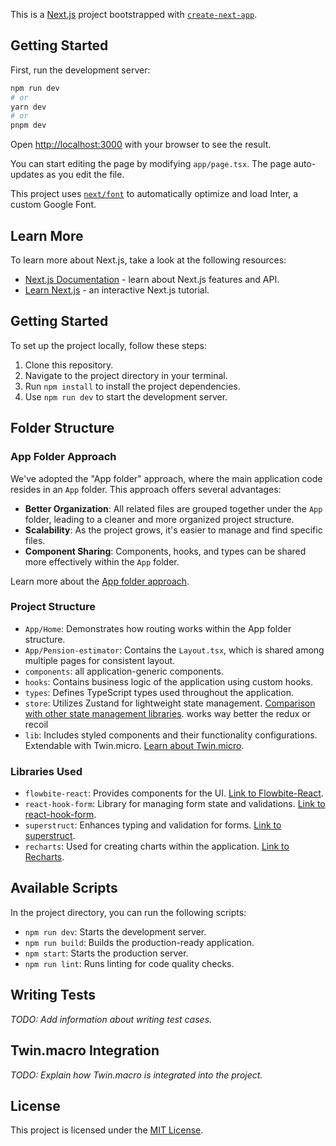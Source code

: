 This is a [Next.js](https://nextjs.org/) project bootstrapped with [`create-next-app`](https://github.com/vercel/next.js/tree/canary/packages/create-next-app).

## Getting Started

First, run the development server:

```bash
npm run dev
# or
yarn dev
# or
pnpm dev
```

Open [http://localhost:3000](http://localhost:3000) with your browser to see the result.

You can start editing the page by modifying `app/page.tsx`. The page auto-updates as you edit the file.

This project uses [`next/font`](https://nextjs.org/docs/basic-features/font-optimization) to automatically optimize and load Inter, a custom Google Font.

## Learn More

To learn more about Next.js, take a look at the following resources:

- [Next.js Documentation](https://nextjs.org/docs) - learn about Next.js features and API.
- [Learn Next.js](https://nextjs.org/learn) - an interactive Next.js tutorial.

## Getting Started

To set up the project locally, follow these steps:

1. Clone this repository.
2. Navigate to the project directory in your terminal.
3. Run `npm install` to install the project dependencies.
4. Use `npm run dev` to start the development server.

## Folder Structure

### App Folder Approach

We've adopted the "App folder" approach, where the main application code resides in an `App` folder. This approach offers several advantages:

- **Better Organization**: All related files are grouped together under the `App` folder, leading to a cleaner and more organized project structure.
- **Scalability**: As the project grows, it's easier to manage and find specific files.
- **Component Sharing**: Components, hooks, and types can be shared more effectively within the `App` folder.

Learn more about the [App folder approach](https://nextjs.org/docs/app/building-your-application/routing).

### Project Structure

- `App/Home`: Demonstrates how routing works within the App folder structure.
- `App/Pension-estimator`: Contains the `Layout.tsx`, which is shared among multiple pages for consistent layout.
- `components`: all application-generic components.
- `hooks`: Contains business logic of the application using custom hooks.
- `types`: Defines TypeScript types used throughout the application.
- `store`: Utilizes Zustand for lightweight state management. [Comparison with other state management libraries](https://www.npmjs.com/package/zustand). works way better the redux or recoil
- `lib`: Includes styled components and their functionality configurations. Extendable with Twin.micro. [Learn about Twin.micro](https://link-to-twin-micro).

### Libraries Used

- `flowbite-react`: Provides components for the UI. [Link to Flowbite-React](https://www.flowbite-react.com/).
- `react-hook-form`: Library for managing form state and validations. [Link to react-hook-form](https://react-hook-form.com/).
- `superstruct`: Enhances typing and validation for forms. [Link to superstruct](https://docs.superstructjs.org/).
- `recharts`: Used for creating charts within the application. [Link to Recharts](https://recharts.org/en-US).

## Available Scripts

In the project directory, you can run the following scripts:

- `npm run dev`: Starts the development server.
- `npm run build`: Builds the production-ready application.
- `npm start`: Starts the production server.
- `npm run lint`: Runs linting for code quality checks.

## Writing Tests

_TODO: Add information about writing test cases._

## Twin.macro Integration

_TODO: Explain how Twin.macro is integrated into the project._

## License

This project is licensed under the [MIT License](LICENSE).
